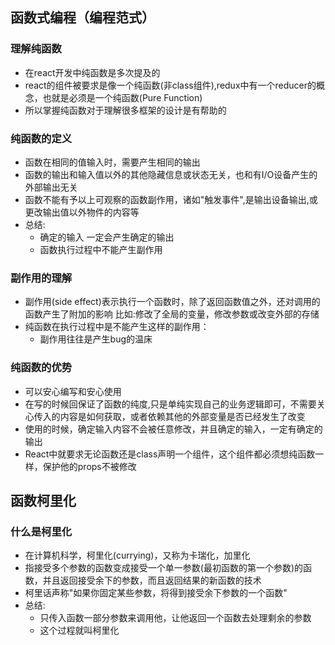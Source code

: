 ## 函数式编程（编程范式）
### 理解纯函数
+ 在react开发中纯函数是多次提及的
+ react的组件被要求是像一个纯函数(非class组件),redux中有一个reducer的概念，也就是必须是一个纯函数(Pure Function)
+ 所以掌握纯函数对于理解很多框架的设计是有帮助的
### 纯函数的定义
+ 函数在相同的值输入时，需要产生相同的输出
+ 函数的输出和输入值以外的其他隐藏信息或状态无关，也和有I/O设备产生的外部输出无关
+ 函数不能有予以上可观察的函数副作用，诸如"触发事件",是输出设备输出,或更改输出值以外物件的内容等
+ 总结:
    - 确定的输入 一定会产生确定的输出
    - 函数执行过程中不能产生副作用
### 副作用的理解
 + 副作用(side effect)表示执行一个函数时，除了返回函数值之外，还对调用的函数产生了附加的影响
   比如:修改了全局的变量，修改参数或改变外部的存储
 + 纯函数在执行过程中是不能产生这样的副作用：
    - 副作用往往是产生bug的温床
### 纯函数的优势
+ 可以安心编写和安心使用
+ 在写的时候回保证了函数的纯度,只是单纯实现自己的业务逻辑即可，不需要关心传入的内容是如何获取，或者依赖其他的外部变量是否已经发生了改变
+ 使用的时候，确定输入内容不会被任意修改，并且确定的输入，一定有确定的输出
+ React中就要求无论函数还是class声明一个组件，这个组件都必须想纯函数一样，保护他的props不被修改
## 函数柯里化
### 什么是柯里化
+ 在计算机科学，柯里化(currying)，又称为卡瑞化，加里化
+ 指接受多个参数的函数变成接受一个单一参数(最初函数的第一个参数)的函数，并且返回接受余下的参数，而且返回结果的新函数的技术
+ 柯里话声称"如果你固定某些参数，将得到接受余下参数的一个函数"
+ 总结:
    - 只传入函数一部分参数来调用他，让他返回一个函数去处理剩余的参数
    - 这个过程就叫柯里化


